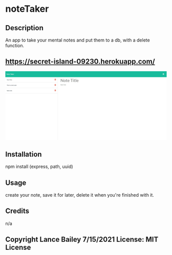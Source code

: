 # noteTaker

## Description

An app to take your mental notes and put them to a db, with a delete function.
    
## https://secret-island-09230.herokuapp.com/

![Screenshot](./assets/demo.gif)

## Installation

npm install (express, path, uuid)

## Usage

create your note, save it for later, delete it when you're finished with it.

## Credits

n/a

## Copyright Lance Bailey 7/15/2021 License: MIT License